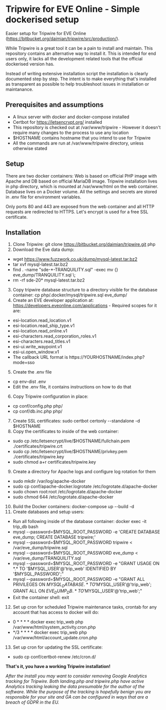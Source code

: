 # Tripwire for EVE Online - Simple dockerised setup

Easier setup for Tripwire for EVE Online (https://bitbucket.org/daimian/tripwire/src/production/).

While Tripwire is a great tool it can be a pain to install and maintain. This repository contains an alternative
way to install it. This is intended for end users only, it lacks all the development related tools that the official
dockerised version has.

Instead of writing extensive installation script the installation is clearly documented step by step. The intent
is to make everything that's installed as transparent as possible to help troubleshoot issues in installation or
maintanance.

## Prerequisites and assumptions
* A linux server with docker and docker-compose installed
* Certbot for https://letsencrypt.org/ installed
* This repository is checked out at /var/www/tripwire - However it doesn't require many changes to the process to use any location
* $HOSTNAME contains hostname that you intend to use for Tripwire
* All the commands are run at /var/www/tripwire directory, unless otherwise stated

## Setup
There are two docker containers: Web is based on official PHP image with Apache and DB based on official MariaDB image.
Tripwire installation lives in php directory, which is mounted at /var/www/html on the web container. Database
lives on a Docker volume. All the settings and secrets are stored in .env file for environment variables.

Only ports 80 and 443 are exposed from the web container and all HTTP requests are redirected to HTTPS. Let's encrypt
is used for a free SSL certificate.

## Installation
1. Clone Tripwire: git clone https://bitbucket.org/daimian/tripwire.git php
2. Download the Eve data dump:
  - wget https://www.fuzzwork.co.uk/dump/mysql-latest.tar.bz2
  - tar xvf mysql-latest.tar.bz2
  - find . -name "sde-*-TRANQUILITY.sql" -exec mv {} eve_dump/TRANQUILITY.sql \\;
  - rm -rf sde-20* mysql-latest.tar.bz2
3. Copy tripwire database structure to a directory visible for the database container: cp php/.docker/mysql/tripwire.sql eve_dump/
4. Create an EVE developer application at: https://developers.eveonline.com/applications - Required scopes for it are:
  - esi-location.read_location.v1
  - esi-location.read_ship_type.v1
  - esi-location.read_online.v1
  - esi-characters.read_corporation_roles.v1
  - esi-characters.read_titles.v1
  - esi-ui.write_waypoint.v1
  - esi-ui.open_window.v1
  - The callback URL format is https://YOURHOSTNAME/index.php?mode=sso
5. Create the .env file
  - cp env-dist .env
  - Edit the .env file, it contains instructions on how to do that
6. Copy Tripwire configuration in place:
  - cp conf/config.php php/
  - cp conf/db.inc.php php/
7. Create SSL certificates: sudo certbot certonly --standalone -d $HOSTNAME
8. Copy the certificates to inside of the web container:
  - sudo cp /etc/letsencrypt/live/$HOSTNAME/fullchain.pem ./certificates/tripwire.crt
  - sudo cp /etc/letsencrypt/live/$HOSTNAME/privkey.pem ./certificates/tripwire.key
  - sudo chmod a+r certificates/tripwire.key
9. Create a directory for Apache logs and configure log rotation for them
  - sudo mkdir /var/log/apache-docker
  - sudo cp conf/apache-docker.logrotate /etc/logrotate.d/apache-docker
  - sudo chown root:root /etc/logrotate.d/apache-docker
  - sudo chmod 644 /etc/logrotate.d/apache-docker
10. Build the Docker containers: docker-compose up --build -d
11. Create databases and setup users:
  - Run all following inside of the database container: docker exec -it trip_db bash
  - mysql --password=$MYSQL_ROOT_PASSWORD -e 'CREATE DATABASE eve_dump; CREATE DATABASE tripwire;'
  - mysql --password=$MYSQL_ROOT_PASSWORD tripwire < /var/eve_dump/tripwire.sql
  - mysql --password=$MYSQL_ROOT_PASSWORD eve_dump < /var/eve_dump/TRANQUILITY.sql
  - mysql --password=$MYSQL_ROOT_PASSWORD -e "GRANT USAGE ON *.* TO '$MYSQL_USER'@'trip_web' IDENTIFIED BY '$MYSQL_PASSWORD';"
  - mysql --password=$MYSQL_ROOT_PASSWORD -e "GRANT ALL PRIVILEGES ON $MYSQL_DATABASE.* TO '$MYSQL_USER'@'trip_web'; GRANT ALL ON $EVE_DUMP_DB.* TO '$MYSQL_USER'@'trip_web';"
  - Exit the container shell: exit
12. Set up cron for scheduled Tripwire maintenance tasks, crontab for any account that has access to docker will do:
  - 0 \* \* \* \* docker exec trip_web php /var/www/html/system_activity.cron.php
  - \*/3 \* \* \* \* docker exec trip_web php /var/www/html/account_update.cron.php
13. Set up cron for updating the SSL certificate:
  - sudo cp conf/certbot-renew /etc/cron.d/

**That's it, you have a working Tripwire installation!**

*After the install you may want to consider removing Google Analytics tracking for Tripwire. Both landing.php
and tripwire.php have active Analytics tracking leaking the data presumable for the author of the software.
While the purpose of the tracking is hopefully benign you are responsible for your site and GA can be configured
in ways that are a breach of GDPR in the EU.*
